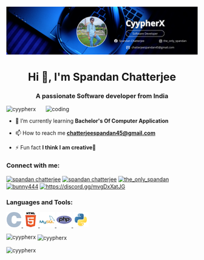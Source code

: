 ![logo](https://github.com/CyypherX/CyypherX/blob/69e540a7a55ca5669892efbd7d3f918bcb38e64f/My%20Github%20banner.png)
<h1 align="center">Hi 👋, I'm Spandan Chatterjee</h1>
<h3 align="center">A passionate Software developer from India</h3>

<img align="right" alt="coding" width="400" src="https://camo.githubusercontent.com/24c6287be76c155a12345cb131d1379589070ec28c94088f4582f19d3a1865e9/68747470733a2f2f6d69726f2e6d656469756d2e636f6d2f76322f726573697a653a6669743a313237322f312a5a53566d57476363317765454e6230536861775778772e676966">

<p align="left"> <img src="https://komarev.com/ghpvc/?username=cyypherx&label=Profile%20views&color=0e75b6&style=flat" alt="cyypherx" /> </p>

- 🌱 I’m currently learning **Bachelor's Of Computer Application**

- 📫 How to reach me **chatterjeespandan45@gmail.com**

- ⚡ Fun fact **I think I am creative🧐**

<h3 align="left">Connect with me:</h3>
<p align="left">
<a href="https://linkedin.com/in/spandan chatterjee" target="blank"><img align="center" src="https://raw.githubusercontent.com/rahuldkjain/github-profile-readme-generator/master/src/images/icons/Social/linked-in-alt.svg" alt="spandan chatterjee" height="30" width="40" /></a>
<a href="https://fb.com/spandan chatterjee" target="blank"><img align="center" src="https://raw.githubusercontent.com/rahuldkjain/github-profile-readme-generator/master/src/images/icons/Social/facebook.svg" alt="spandan chatterjee" height="30" width="40" /></a>
<a href="https://instagram.com/the_only_spandan" target="blank"><img align="center" src="https://raw.githubusercontent.com/rahuldkjain/github-profile-readme-generator/master/src/images/icons/Social/instagram.svg" alt="the_only_spandan" height="30" width="40" /></a>
<a href="https://www.youtube.com/c/bunny444" target="blank"><img align="center" src="https://raw.githubusercontent.com/rahuldkjain/github-profile-readme-generator/master/src/images/icons/Social/youtube.svg" alt="bunny444" height="30" width="40" /></a>
<a href="https://discord.gg/https://discord.gg/mvgDxXatJG" target="blank"><img align="center" src="https://raw.githubusercontent.com/rahuldkjain/github-profile-readme-generator/master/src/images/icons/Social/discord.svg" alt="https://discord.gg/mvgDxXatJG" height="30" width="40" /></a>
</p>

<h3 align="left">Languages and Tools:</h3>
<p align="left"> <a href="https://www.cprogramming.com/" target="_blank" rel="noreferrer"> <img src="https://raw.githubusercontent.com/devicons/devicon/master/icons/c/c-original.svg" alt="c" width="40" height="40"/> </a> <a href="https://www.w3.org/html/" target="_blank" rel="noreferrer"> <img src="https://raw.githubusercontent.com/devicons/devicon/master/icons/html5/html5-original-wordmark.svg" alt="html5" width="40" height="40"/> </a> <a href="https://www.mysql.com/" target="_blank" rel="noreferrer"> <img src="https://raw.githubusercontent.com/devicons/devicon/master/icons/mysql/mysql-original-wordmark.svg" alt="mysql" width="40" height="40"/> </a> <a href="https://www.php.net" target="_blank" rel="noreferrer"> <img src="https://raw.githubusercontent.com/devicons/devicon/master/icons/php/php-original.svg" alt="php" width="40" height="40"/> </a> <a href="https://www.python.org" target="_blank" rel="noreferrer"> <img src="https://raw.githubusercontent.com/devicons/devicon/master/icons/python/python-original.svg" alt="python" width="40" height="40"/> </a> </p>

<p><img align="left" src="https://github-readme-stats.vercel.app/api/top-langs?username=cyypherx&show_icons=true&locale=en&layout=compact" alt="cyypherx" /></p>

<p>&nbsp;<img align="center" src="https://github-readme-stats.vercel.app/api?username=cyypherx&show_icons=true&locale=en" alt="cyypherx" /></p>

<p><img align="center" src="https://github-readme-streak-stats.herokuapp.com/?user=cyypherx&" alt="cyypherx" /></p>
